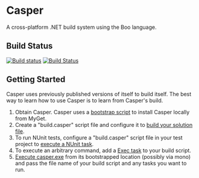 # Casper
A cross-platform .NET build system using the Boo language.
## Build Status
[![Build status](https://ci.appveyor.com/api/projects/status/wtuojfl6gqp9fuxx/branch/master?svg=true)](https://ci.appveyor.com/project/eatdrinksleepcode/casper/branch/master)
[![Build Status](https://travis-ci.org/eatdrinksleepcode/casper.svg?branch=master)](https://travis-ci.org/eatdrinksleepcode/casper)
## Getting Started

Casper uses previously published versions of itself to build itself. The best way to learn how to use Casper is to learn from Casper's build. 

1. Obtain Casper. Casper uses a [bootstrap script](./bootstrap) to install Casper locally from MyGet.
2. Create a "build.casper" script file and configure it to [build your solution file](./build.casper#L4).
3. To run NUnit tests, configure a "build.casper" script file in your test project to [execute a NUnit task](./Test/build.casper#L3).
4. To execute an arbitrary command, add a [Exec task](./build.casper#L6) to your build script.
5. [Execute casper.exe](./casper#L8) from its bootstrapped location (possibly via mono) and pass the file name of your build script and any tasks you want to run. 
